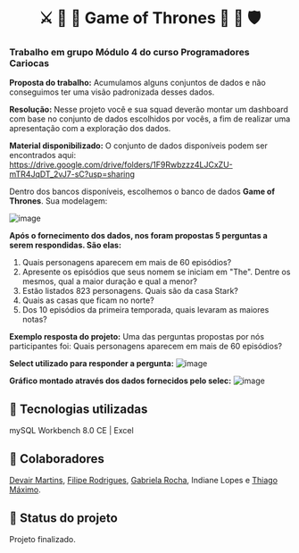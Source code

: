<h1 align="center">⚔ 🦁 🐺 Game of Thrones 🐻 🐲 🛡</h1>

<h3><strong>Trabalho em grupo Módulo 4 do curso Programadores Cariocas</strong></h3>

<strong>Proposta do trabalho:</strong>
Acumulamos alguns conjuntos de dados e não conseguimos ter uma visão padronizada desses dados.

<strong>Resolução:</strong>
Nesse projeto você e sua squad deverão montar um dashboard com base no conjunto de dados escolhidos por vocês, a fim de realizar uma apresentação com a exploração dos dados.

<strong>Material disponibilizado:</strong>
O conjunto de dados disponíveis podem ser encontrados aqui:
<https://drive.google.com/drive/folders/1F9Rwbzzz4LJCxZU-mTR4JqDT_2vJ7-sC?usp=sharing>

Dentro dos bancos disponíveis, escolhemos o banco de dados <strong>Game of Thrones</strong>. Sua modelagem:

![image](https://user-images.githubusercontent.com/83782674/223496555-374c7213-e2e0-466c-98c1-f9c58fc61c09.png)

<strong>Após o fornecimento dos dados, nos foram propostas 5 perguntas a serem respondidas. São elas:</strong>
1) Quais personagens aparecem em mais de 60 episódios?
2) Apresente os episódios que seus nomem se iniciam em "The". Dentre os mesmos, qual a maior duração e qual a menor?
3) Estão listados 823 personagens. Quais são da casa Stark?
4) Quais as casas que ficam no norte?
5) Dos 10 episódios da primeira temporada, quais levaram as maiores notas?

<strong>Exemplo resposta do projeto:</strong>
Uma das perguntas propostas por nós participantes foi: </strong>Quais personagens aparecem em mais de 60 episódios?</strong>

<strong>Select utilizado para responder a pergunta:</strong>
![image](https://user-images.githubusercontent.com/83782674/223499164-feb42dde-2421-4112-929a-bcb988aa7089.png)

<strong>Gráfico montado através dos dados fornecidos pelo selec:</strong>
![image](https://user-images.githubusercontent.com/83782674/223499385-8b4e95c9-67a6-493a-8b98-834c6c3da54a.png)

## :wrench: Tecnologias utilizadas
mySQL Workbench 8.0 CE | Excel 

## :handshake: Colaboradores
<a href="https://github.com/DevairUva">Devair Martins</a>, <a href="https://github.com/Lype3d">Filipe Rodrigues</a>, <a href="https://github.com/gabirc26">Gabriela Rocha</a>, Indiane Lopes e <a href="https://github.com/Thiagomaximo94">Thiago Máximo</a>.

## :dart: Status do projeto
Projeto finalizado.
